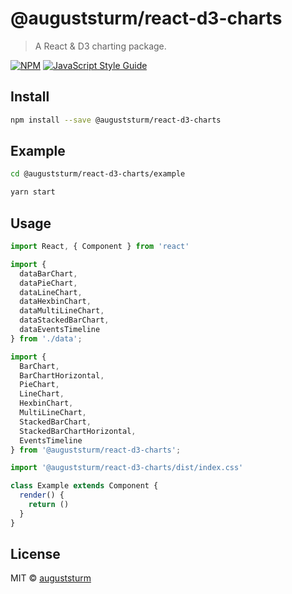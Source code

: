 # @auguststurm/react-d3-charts

> A React &amp; D3 charting package.

[![NPM](https://img.shields.io/npm/v/@auguststurm/react-d3-charts.svg)](https://www.npmjs.com/package/@auguststurm/react-d3-charts) [![JavaScript Style Guide](https://img.shields.io/badge/code_style-standard-brightgreen.svg)](https://standardjs.com)

## Install

```bash
npm install --save @auguststurm/react-d3-charts
```

## Example

```bash
cd @auguststurm/react-d3-charts/example

yarn start
```

## Usage

```jsx
import React, { Component } from 'react'

import {
  dataBarChart,
  dataPieChart,
  dataLineChart,
  dataHexbinChart,
  dataMultiLineChart,
  dataStackedBarChart,
  dataEventsTimeline
} from './data';

import {
  BarChart,
  BarChartHorizontal,
  PieChart,
  LineChart,
  HexbinChart,
  MultiLineChart,
  StackedBarChart,
  StackedBarChartHorizontal,
  EventsTimeline
} from '@auguststurm/react-d3-charts';

import '@auguststurm/react-d3-charts/dist/index.css'

class Example extends Component {
  render() {
    return ()
  }
}
```

## License

MIT © [auguststurm](https://github.com/auguststurm)
